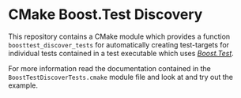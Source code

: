 # CMake Boost.Test Discovery
This repository contains a CMake module which provides a function `boosttest_discover_tests` for automatically creating test-targets for individual tests contained in a test executable which uses [*Boost.Test*](https://www.boost.org/doc/libs/1_70_0/libs/test/doc/html/index.html).

For more information read the documentation contained in the `BoostTestDiscoverTests.cmake` module file and look at and try out the example.
